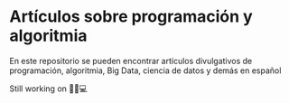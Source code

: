 # Artículos sobre programación y algoritmia

En este repositorio se pueden encontrar artículos divulgativos de programación, algoritmia, Big Data, ciencia de datos y demás en español

Still working on 👀️🧠️💻️
